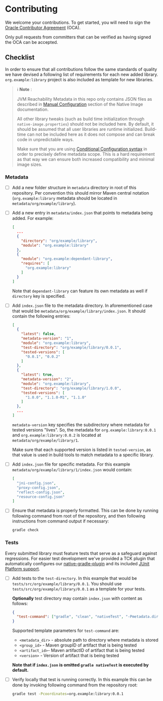 # Contributing
We welcome your contributions. To get started, you will need to sign the [Oracle Contributor Agreement](https://oca.opensource.oracle.com) (OCA).

Only pull requests from committers that can be verified as having signed the OCA can be accepted.

## Checklist
In order to ensure that all contributions follow the same standards of quality we have devised a following list of requirements for each new added library.
`org.example:library` project is also included as template for new libraries.

> ℹ️ **Note** :
>
> JVM Reachability Metadata in this repo only contains JSON files as described in [Manual Configuration](https://www.graalvm.org/22.0/reference-manual/native-image/Reflection/#manual-configuration) section of the Native Image documentation.
>
>  All other library tweaks (such as build time initialization through `native-image.properties`) should not be included here. By default, it should be assumed that all user libraries are runtime initialized. Build-time can not be included here as it does not compose and can break code in unpredictable ways.
>
> Make sure that you are using [Conditional Configuration syntax](https://www.graalvm.org/22.0/reference-manual/native-image/Reflection/#conditional-configuration) in order to precisely define metadata scope. This is a hard requirement as that way we can ensure both increased compatibility and minimal image sizes.

### Metadata
* [ ] Add a new folder structure in `metadata` directory in root of this repository.
Per convention this should mirror Maven central notation (`org.example:library` metadata should be located in `metadata/org/example/library`).
* [ ] Add a new entry in `metadata/index.json` that points to metadata being added. For example:
    ```json
    [
      ...
      {
        "directory": "org/example/library",
        "module": "org.example:library"
      },
      {
        "module": "org.example:dependant-library",
        "requires": [
          "org.example:library"
        ]
      }
    ]
    ```
    Note that `dependant-library` can feature its own metadata as well if `directory` key is specified.
* [ ] Add `index.json` file to the metadata directory. In aforementioned case that would be `metadata/org/example/library/index.json`.
It should contain the following entries:
    ```json
    [
      {
        "latest": false,
        "metadata-version": "1",
        "module": "org.example:library",
        "test-directory": "org/example/library/0.0.1",
        "tested-versions": [
          "0.0.1", "0.0.2"
        ]
      },
      {
        "latest": true,
        "metadata-version": "2",
        "module": "org.example:library",
        "test-directory": "org/example/library/1.0.0",
        "tested-versions": [
          "1.0.0", "1.1.0-M1", "1.1.0"
        ]
      },
      ...
    ]
    ```
    `metadata-version` key specifies the subdirectory where metadata for tested versions "lives".
    So, the metadata for `org.example:library:0.0.1` and `org.example:library:0.0.2` is located at `metadata/org/example/library/1`.

   Make sure that each supported version is listed in `tested-version`, as that value is used in build tools to match metadata to a specific library.
* [ ] Add `index.json` file for specific metadata. For this example `metadata/org/example/library/1/index.json` would contain:
  ```json
  [
    "jni-config.json",
    "proxy-config.json",
    "reflect-config.json",
    "resource-config.json"
  ]
  ```
* [ ] Ensure that metadata is properly formatted. This can be done by running following command from root of the repository, and then following instructions from command output if necessary:
  ```bash
  gradle check
  ```

### Tests
Every submitted library must feature tests that serve as a safeguard against regressions.
For easier test development we've provided a TCK plugin that automatically configures our [native-gradle-plugin](https://graalvm.github.io/native-build-tools/latest/gradle-plugin.html)
and its included [JUnit Platform support](https://graalvm.github.io/native-build-tools/latest/gradle-plugin.html#testing-support). 

* [ ] Add tests to the `test-directory`. In this example that would be `tests/src/org/example/library/0.0.1`.
  You should use `tests/src/org/example/library/0.0.1` as a template for your tests.

  **Optionally** test directory may contain `index.json` with content as follows:
  ```json
  {
    "test-command": ["gradle", "clean", "nativeTest", "-Pmetadata.dir=<metadata_dir>", "-Plibrary.version=<version>"]
  }
  ```
  Supported template parameters for `test-command` are:
  * `<metadata_dir>` - absolute path to directory where metadata is stored
  * `<group_id>` - Maven groupID of artifact that is being tested
  * `<artifact_id>`- Maven artifactID of artifact that is being tested
  * `<version>` - Version of artifact that is being tested

  **Note that if `index.json` is omitted `gradle nativeTest` is executed by default.**

* [ ] Verify locally that test is running correctly. In this example this can be done by invoking following command from the repository root:
  ```bash
  gradle test -Pcoordinates=org.example:library:0.0.1
  ```
